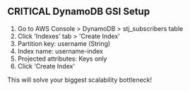 
## CRITICAL DynamoDB GSI Setup

1. Go to AWS Console > DynamoDB > stj_subscribers table
2. Click 'Indexes' tab > 'Create Index'
3. Partition key: username (String)
4. Index name: username-index  
5. Projected attributes: Keys only
6. Click 'Create Index'

This will solve your biggest scalability bottleneck!

